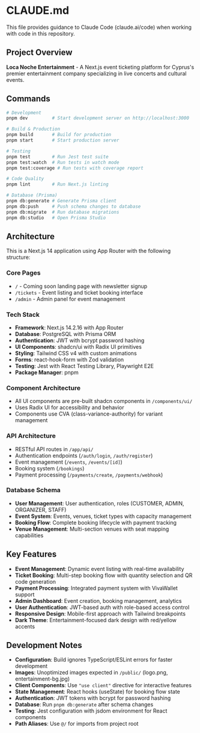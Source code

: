 # CLAUDE.md

This file provides guidance to Claude Code (claude.ai/code) when working with code in this repository.

## Project Overview

**Loca Noche Entertainment** - A Next.js event ticketing platform for Cyprus's premier entertainment company specializing in live concerts and cultural events.

## Commands

```bash
# Development
pnpm dev         # Start development server on http://localhost:3000

# Build & Production
pnpm build       # Build for production
pnpm start       # Start production server

# Testing
pnpm test        # Run Jest test suite
pnpm test:watch  # Run tests in watch mode
pnpm test:coverage # Run tests with coverage report

# Code Quality
pnpm lint        # Run Next.js linting

# Database (Prisma)
pnpm db:generate # Generate Prisma client
pnpm db:push     # Push schema changes to database
pnpm db:migrate  # Run database migrations
pnpm db:studio   # Open Prisma Studio
```

## Architecture

This is a Next.js 14 application using App Router with the following structure:

### Core Pages
- `/` - Coming soon landing page with newsletter signup
- `/tickets` - Event listing and ticket booking interface
- `/admin` - Admin panel for event management

### Tech Stack
- **Framework**: Next.js 14.2.16 with App Router
- **Database**: PostgreSQL with Prisma ORM
- **Authentication**: JWT with bcrypt password hashing
- **UI Components**: shadcn/ui with Radix UI primitives
- **Styling**: Tailwind CSS v4 with custom animations
- **Forms**: react-hook-form with Zod validation
- **Testing**: Jest with React Testing Library, Playwright E2E
- **Package Manager**: pnpm

### Component Architecture
- All UI components are pre-built shadcn components in `/components/ui/`
- Uses Radix UI for accessibility and behavior
- Components use CVA (class-variance-authority) for variant management

### API Architecture
- RESTful API routes in `/app/api/`
- Authentication endpoints (`/auth/login`, `/auth/register`)
- Event management (`/events`, `/events/[id]`)
- Booking system (`/bookings`)
- Payment processing (`/payments/create`, `/payments/webhook`)

### Database Schema
- **User Management**: User authentication, roles (CUSTOMER, ADMIN, ORGANIZER, STAFF)
- **Event System**: Events, venues, ticket types with capacity management
- **Booking Flow**: Complete booking lifecycle with payment tracking
- **Venue Management**: Multi-section venues with seat mapping capabilities

## Key Features

- **Event Management**: Dynamic event listing with real-time availability
- **Ticket Booking**: Multi-step booking flow with quantity selection and QR code generation
- **Payment Processing**: Integrated payment system with VivaWallet support
- **Admin Dashboard**: Event creation, booking management, analytics
- **User Authentication**: JWT-based auth with role-based access control
- **Responsive Design**: Mobile-first approach with Tailwind breakpoints
- **Dark Theme**: Entertainment-focused dark design with red/yellow accents

## Development Notes

- **Configuration**: Build ignores TypeScript/ESLint errors for faster development
- **Images**: Unoptimized images expected in `/public/` (logo.png, entertainment-bg.jpg)
- **Client Components**: Use `"use client"` directive for interactive features
- **State Management**: React hooks (useState) for booking flow state
- **Authentication**: JWT tokens with bcrypt for password hashing
- **Database**: Run `pnpm db:generate` after schema changes
- **Testing**: Jest configuration with jsdom environment for React components
- **Path Aliases**: Use `@/` for imports from project root
